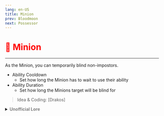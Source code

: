```yaml
---
lang: en-US
title: Minion
prev: Bloodmoon
next: Possessor
---
```


# <font color="red">👿 <b>Minion</b></font> <Badge text="Ghost" type="tip" vertical="middle"/>
---

As the Minion, you can temporarily blind non-impostors.

* Ability Cooldown
  * Set how long the Minion has to wait to use their ability
* Ability Duration
  * Set how long the Minions target will be blind for

> Idea & Coding: [Drakos]

<details>
<summary><b><font color=gray>Unofficial Lore</font></b></summary>

Placeholder: This role is a ROLE OH EM GOSH
> Submitted by: Member
</details>